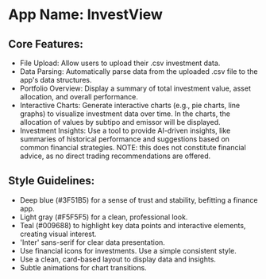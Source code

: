 # **App Name**: InvestView

## Core Features:

- File Upload: Allow users to upload their .csv investment data.
- Data Parsing: Automatically parse data from the uploaded .csv file to the app's data structures.
- Portfolio Overview: Display a summary of total investment value, asset allocation, and overall performance.
- Interactive Charts: Generate interactive charts (e.g., pie charts, line graphs) to visualize investment data over time. In the charts, the allocation of values ​​by subtipo and emissor will be displayed.
- Investment Insights: Use a tool to provide AI-driven insights, like summaries of historical performance and suggestions based on common financial strategies. NOTE: this does not constitute financial advice, as no direct trading recommendations are offered.

## Style Guidelines:

- Deep blue (#3F51B5) for a sense of trust and stability, befitting a finance app.
- Light gray (#F5F5F5) for a clean, professional look.
- Teal (#009688) to highlight key data points and interactive elements, creating visual interest.
- 'Inter' sans-serif for clear data presentation.
- Use financial icons for investments. Use a simple consistent style.
- Use a clean, card-based layout to display data and insights.
- Subtle animations for chart transitions.